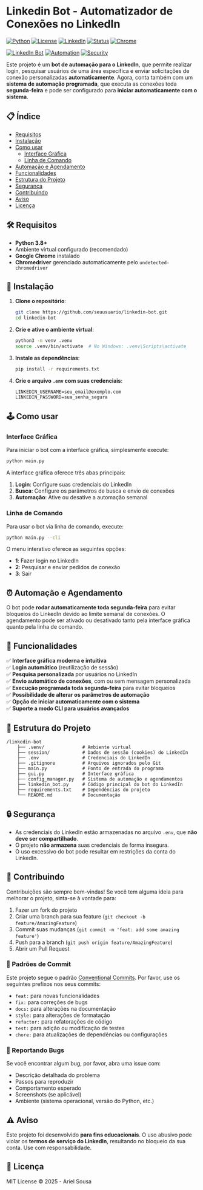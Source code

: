 # Linkedin Bot - Automatizador de Conexões no LinkedIn

[![Python](https://img.shields.io/badge/Python-3.8%2B-blue)](https://www.python.org/)
[![License](https://img.shields.io/badge/License-MIT-green.svg)](https://opensource.org/licenses/MIT)
[![LinkedIn](https://img.shields.io/badge/LinkedIn-Automation-orange)](https://www.linkedin.com/)
[![Status](https://img.shields.io/badge/Status-Active-brightgreen)](https://github.com/seuusuario/linkedin-bot)
[![Chrome](https://img.shields.io/badge/Chrome-Required-red)](https://www.google.com/chrome/)

[![LinkedIn Bot](https://img.shields.io/badge/LinkedIn%20Bot-Automation%20Tool-yellow)](https://github.com/seuusuario/linkedin-bot)
[![Automation](https://img.shields.io/badge/Automation-Scheduled-blueviolet)](https://github.com/seuusuario/linkedin-bot)
[![Security](https://img.shields.io/badge/Security-Safe-brightgreen)](https://github.com/seuusuario/linkedin-bot)

Este projeto é um **bot de automação para o LinkedIn**, que permite realizar login, pesquisar usuários de uma área específica e enviar solicitações de conexão personalizadas **automaticamente**. Agora, conta também com um **sistema de automação programada**, que executa as conexões toda **segunda-feira** e pode ser configurado para **iniciar automaticamente com o sistema**.

## 📋 Índice
- [Requisitos](#️-requisitos)
- [Instalação](#-instalação)
- [Como usar](#️-como-usar)
  - [Interface Gráfica](#interface-gráfica)
  - [Linha de Comando](#linha-de-comando)
- [Automação e Agendamento](#-automação-e-agendamento)
- [Funcionalidades](#-funcionalidades)
- [Estrutura do Projeto](#-estrutura-do-projeto)
- [Segurança](#-segurança)
- [Contribuindo](#-contribuindo)
- [Aviso](#️-aviso)
- [Licença](#-licença)

## 🛠️ **Requisitos**

- **Python 3.8+**
- Ambiente virtual configurado (recomendado)
- **Google Chrome** instalado
- **Chromedriver** gerenciado automaticamente pelo `undetected-chromedriver`

## 🔦 **Instalação**

1. **Clone o repositório**:

   ```bash
   git clone https://github.com/seuusuario/linkedin-bot.git
   cd linkedin-bot
   ```

2. **Crie e ative o ambiente virtual**:

   ```bash
   python3 -m venv .venv
   source .venv/bin/activate  # No Windows: .venv\Scripts\activate
   ```

3. **Instale as dependências**:

   ```bash
   pip install -r requirements.txt
   ```

4. **Crie o arquivo `.env` com suas credenciais**:

   ```plaintext
   LINKEDIN_USERNAME=seu_email@exemplo.com
   LINKEDIN_PASSWORD=sua_senha_segura
   ```

## 🕹️ **Como usar**

### Interface Gráfica

Para iniciar o bot com a interface gráfica, simplesmente execute:

```bash
python main.py
```

A interface gráfica oferece três abas principais:

1. **Login**: Configure suas credenciais do LinkedIn
2. **Busca**: Configure os parâmetros de busca e envio de conexões
3. **Automação**: Ative ou desative a automação semanal

### Linha de Comando

Para usar o bot via linha de comando, execute:

```bash
python main.py --cli
```

O menu interativo oferece as seguintes opções:

- **1**: Fazer login no LinkedIn
- **2**: Pesquisar e enviar pedidos de conexão
- **3**: Sair

## ⏰ **Automação e Agendamento**

O bot pode **rodar automaticamente toda segunda-feira** para evitar bloqueios do LinkedIn devido ao limite semanal de conexões. O agendamento pode ser ativado ou desativado tanto pela interface gráfica quanto pela linha de comando.

## 🌟 **Funcionalidades**

✅ **Interface gráfica moderna e intuitiva**\
✅ **Login automático** (reutilização de sessão)\
✅ **Pesquisa personalizada** por usuários no LinkedIn\
✅ **Envio automático de conexões**, com ou sem mensagem personalizada\
✅ **Execução programada toda segunda-feira** para evitar bloqueios\
✅ **Possibilidade de alterar os parâmetros de automação**\
✅ **Opção de iniciar automaticamente com o sistema**\
✅ **Suporte a modo CLI para usuários avançados**

## 📂 **Estrutura do Projeto**

```
/linkedin-bot
    ├── .venv/              # Ambiente virtual
    ├── session/            # Dados de sessão (cookies) do LinkedIn
    ├── .env                # Credenciais do LinkedIn
    ├── .gitignore          # Arquivos ignorados pelo Git
    ├── main.py             # Ponto de entrada do programa
    ├── gui.py              # Interface gráfica
    ├── config_manager.py   # Sistema de automação e agendamentos
    ├── linkedin_bot.py     # Código principal do bot do LinkedIn
    ├── requirements.txt    # Dependências do projeto
    └── README.md           # Documentação
```

## 🔒 **Segurança**

- As credenciais do LinkedIn estão armazenadas no arquivo `.env`, que **não deve ser compartilhado**.
- O projeto **não armazena** suas credenciais de forma insegura.
- O uso excessivo do bot pode resultar em restrições da conta do LinkedIn.

## 🤝 **Contribuindo**

Contribuições são sempre bem-vindas! Se você tem alguma ideia para melhorar o projeto, sinta-se à vontade para:

1. Fazer um fork do projeto
2. Criar uma branch para sua feature (`git checkout -b feature/AmazingFeature`)
3. Commit suas mudanças (`git commit -m 'feat: add some amazing feature'`)
4. Push para a branch (`git push origin feature/AmazingFeature`)
5. Abrir um Pull Request

### 📝 Padrões de Commit

Este projeto segue o padrão [Conventional Commits](https://www.conventionalcommits.org/). Por favor, use os seguintes prefixos nos seus commits:

- `feat:` para novas funcionalidades
- `fix:` para correções de bugs
- `docs:` para alterações na documentação
- `style:` para alterações de formatação
- `refactor:` para refatorações de código
- `test:` para adição ou modificação de testes
- `chore:` para atualizações de dependências ou configurações

### 🐛 Reportando Bugs

Se você encontrar algum bug, por favor, abra uma issue com:
- Descrição detalhada do problema
- Passos para reproduzir
- Comportamento esperado
- Screenshots (se aplicável)
- Ambiente (sistema operacional, versão do Python, etc.)

## ⚠️ **Aviso**

Este projeto foi desenvolvido **para fins educacionais**. O uso abusivo pode violar os **termos de serviço do LinkedIn**, resultando no bloqueio da sua conta. Use com responsabilidade.

## 🐜 **Licença**

MIT License © 2025 - Ariel Sousa
